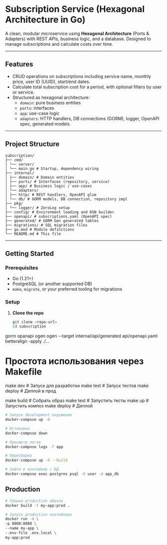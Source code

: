 # Subscription Service (Hexagonal Architecture in Go)

A clean, modular microservice using **Hexagonal Architecture** (Ports & Adapters) with REST APIs, business logic, and a database. Designed to manage subscriptions and calculate costs over time.

---

##  Features

- CRUD operations on subscriptions including service name, monthly price, user ID (UUID), start/end dates.
- Calculate total subscription cost for a period, with optional filters by user or service.
- Structured as hexagonal architecture:
    - `domain`: pure business entities
    - `ports`: interfaces
    - `app`: use-case logic
    - `adapters`: HTTP handlers, DB connections (GORM), logger, OpenAPI spec, generated models

---

##  Project Structure
```
subscription/
├── cmd/
│ └── server/
│ └── main.go # Startup, dependency wiring
├── internal/
│ ├── domain/ # Domain entities
│ ├── ports/ # Interfaces (repository, service)
│ ├── app/ # Business logic / use-cases
│ └── adapters/
│ ├── http/ # REST handlers, OpenAPI glue
│ └── db/ # GORM models, DB connection, repository impl
├── pkg/
│ └── logger/ # ZeroLog setup
├── config/ # Environment loading and DSN builder
├── openapi/ # subscriptions.yaml (OpenAPI spec)
├── generated/ # GORM Gen generated tables
├── migrations/ # SQL migration files
├── go.mod # Module definitions
└── README.md # This file
```

---

##  Getting Started

### Prerequisites

- Go (1.21+)
- PostgreSQL (or another supported DB)
- `make`, `migrate`, or your preferred tooling for migrations

### Setup

1. **Clone the repo**  
   ```bash
   git clone <repo-url>
   cd subscription
    ```
   
gorm
opanapi
ogen ogen --target internal/api/generated api/openapi.yaml
betteralign -apply ./...


# Простота использования через Makefile
make dev        # Запуск для разработки
make test       # Запуск тестов
make deploy     # Деплой в прод

make build      # Собрать образ
make test       # Запустить тесты
make up         # Запустить композ
make deploy     # Деплой


```bash
# Запуск development окружения
docker-compose up -d

# Остановка
docker-compose down

# Просмотр логов
docker-compose logs -f app

# Пересборка
docker-compose up -d --build

# Зайти в контейнер с БД
docker-compose exec postgres psql -U user -d app_db
```

## Production
```bash
# Сборка production образа
docker build -t my-app:prod .

# Запуск production контейнера
docker run -d \
-p 8080:8080 \
--name my-app \
--env-file .env.local \
my-app:prod
```


